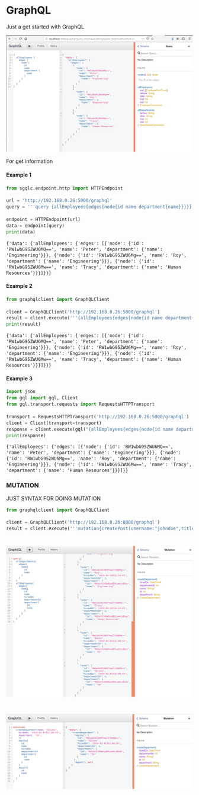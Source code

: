 # GraphQL
Just a get started with GraphQL

![alt text](https://raw.githubusercontent.com/VolpinRenan/GraphQL/master/graphql0.png)


For get information
#### Example 1
```python
from sgqlc.endpoint.http import HTTPEndpoint

url = 'http://192.168.0.26:5000/graphql'
query = '''query {allEmployees{edges{node{id name department{name}}}}}'''

endpoint = HTTPEndpoint(url)
data = endpoint(query)
print(data)
```
```
{'data': {'allEmployees': {'edges': [{'node': {'id': 'RW1wbG95ZWU6MQ==', 'name': 'Peter', 'department': {'name': 'Engineering'}}}, {'node': {'id': 'RW1wbG95ZWU6Mg==', 'name': 'Roy', 'department': {'name': 'Engineering'}}}, {'node': {'id': 'RW1wbG95ZWU6Mw==', 'name': 'Tracy', 'department': {'name': 'Human Resources'}}}]}}}
```
#### Example 2
```python
from graphqlclient import GraphQLClient

client = GraphQLClient('http://192.168.0.26:5000/graphql')
result = client.execute('''{allEmployees{edges{node{id name department{name}}}}}''')
print(result)
```
```
{'data': {'allEmployees': {'edges': [{'node': {'id': 'RW1wbG95ZWU6MQ==', 'name': 'Peter', 'department': {'name': 'Engineering'}}}, {'node': {'id': 'RW1wbG95ZWU6Mg==', 'name': 'Roy', 'department': {'name': 'Engineering'}}}, {'node': {'id': 'RW1wbG95ZWU6Mw==', 'name': 'Tracy', 'department': {'name': 'Human Resources'}}}]}}}
```

#### Example 3
```python
import json
from gql import gql, Client
from gql.transport.requests import RequestsHTTPTransport

transport = RequestsHTTPTransport('http://192.168.0.26:5000/graphql')
client = Client(transport=transport)
response = client.execute(gql("{allEmployees{edges{node{id name department{name}}}}}"))
print(response)
```
```
{'allEmployees': {'edges': [{'node': {'id': 'RW1wbG95ZWU6MQ==', 'name': 'Peter', 'department': {'name': 'Engineering'}}}, {'node': {'id': 'RW1wbG95ZWU6Mg==', 'name': 'Roy', 'department': {'name': 'Engineering'}}}, {'node': {'id': 'RW1wbG95ZWU6Mw==', 'name': 'Tracy', 'department': {'name': 'Human Resources'}}}]}}
```
### MUTATION
JUST SYNTAX FOR DOING MUTATION

```python
from graphqlclient import GraphQLClient

client = GraphQLClient('http://192.168.0.26:8000/graphql')
result = client.execute('''mutation{createPost(username:"johndoe",title:"Vai Corinthians", body:"Body desc"){post{title body author{username}}}}''')
```

# ![alt text](https://raw.githubusercontent.com/VolpinRenan/GraphQL/master/graphql1.png)

# ![alt text](https://raw.githubusercontent.com/VolpinRenan/GraphQL/master/graphql2.png)

